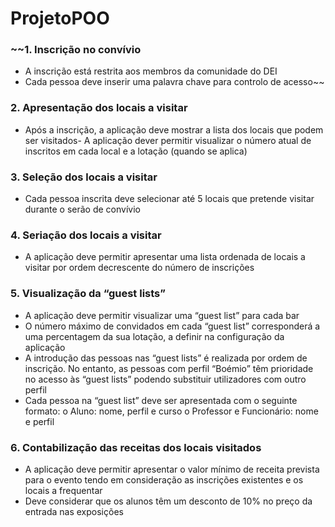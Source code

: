 # ProjetoPOO

### ~~1. Inscrição no convívio
- A inscrição está restrita aos membros da comunidade do DEI
- Cada pessoa deve inserir uma palavra chave para controlo de
acesso~~

### 2. Apresentação dos locais a visitar
- Após a inscrição, a aplicação deve mostrar a lista dos locais que
podem ser visitados-
A aplicação dever permitir visualizar o número atual de inscritos em
cada local e a lotação (quando se aplica)

### 3. Seleção dos locais a visitar
- Cada pessoa inscrita deve selecionar até 5 locais que pretende
visitar durante o serão de convívio

### 4. Seriação dos locais a visitar
- A aplicação deve permitir apresentar uma lista ordenada de locais a
visitar por ordem decrescente do número de inscrições

### 5. Visualização da “guest lists”
- A aplicação deve permitir visualizar uma “guest list” para cada bar
- O número máximo de convidados em cada “guest list” corresponderá
a uma percentagem da sua lotação, a definir na configuração da
aplicação
- A introdução das pessoas nas “guest lists” é realizada por ordem de
inscrição. No entanto, as pessoas com perfil “Boémio” têm prioridade
no acesso às “guest lists” podendo substituir utilizadores com outro
perfil
- Cada pessoa na “guest list” deve ser apresentada com o seguinte
formato:
o Aluno: nome, perfil e curso
o Professor e Funcionário: nome e perfil

### 6. Contabilização das receitas dos locais visitados
- A aplicação deve permitir apresentar o valor mínimo de receita
prevista para o evento tendo em consideração as inscrições
existentes e os locais a frequentar
- Deve considerar que os alunos têm um desconto de 10% no preço
da entrada nas exposições
